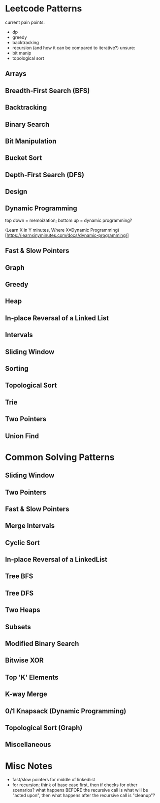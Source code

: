 # Leetcode Patterns
current pain points:
* dp
* greedy
* backtracking
* recursion (and how it can be compared to iterative?)
unsure:
* bit manip
* topological sort
## Arrays
## Breadth-First Search (BFS)
## Backtracking
## Binary Search
## Bit Manipulation
## Bucket Sort
## Depth-First Search (DFS)
## Design
## Dynamic Programming
top down = memoization; bottom up = dynamic programming?

(Learn X in Y minutes, Where X=Dynamic Programming)[https://learnxinyminutes.com/docs/dynamic-programming/]
## Fast & Slow Pointers
## Graph
## Greedy
## Heap
## In-place Reversal of a Linked List
## Intervals
## Sliding Window
## Sorting
## Topological Sort
## Trie
## Two Pointers
## Union Find
# Common Solving Patterns
## Sliding Window
## Two Pointers
## Fast & Slow Pointers
## Merge Intervals
## Cyclic Sort
## In-place Reversal of a LinkedList
## Tree BFS
## Tree DFS
## Two Heaps
## Subsets
## Modified Binary Search
## Bitwise XOR
## Top 'K' Elements
## K-way Merge
## 0/1 Knapsack (Dynamic Programming)
## Topological Sort (Graph)
## Miscellaneous
# Misc Notes
* fast/slow pointers for middle of linkedlist
* for recursion; think of base case first, then if checks for other scenarios? what happens BEFORE the recursive call is what will be "acted upon", then what happens after the recursive call is "cleanup"?